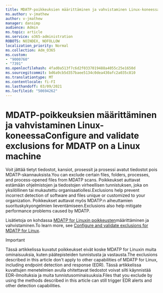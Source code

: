 ```yaml
---
title: MDATP-poikkeuksien määrittäminen ja vahvistaminen Linux-koneessa
ms.author: v-jmathew
author: v-jmathew
manager: dansimp
audience: Admin
ms.topic: article
ms.service: o365-administration
ROBOTS: NOINDEX, NOFOLLOW
localization_priority: Normal
ms.collection: Adm_O365
ms.custom:
- "9000760"
- "7391"
ms.openlocfilehash: 4fad0a513f7c6d2f0337019488a4055c25e1650d
ms.sourcegitcommit: bd6a9cb5d357baee5134c0dea430afc2a035c810
ms.translationtype: MT
ms.contentlocale: fi-FI
ms.lasthandoff: 03/09/2021
ms.locfileid: "50694262"
---
```

# <a name="configure-and-validate-exclusions-for-mdatp-on-a-linux-machine"></a><span data-ttu-id="31ed3-102">MDATP-poikkeuksien määrittäminen ja vahvistaminen Linux-koneessa</span><span class="sxs-lookup"><span data-stu-id="31ed3-102">Configure and validate exclusions for MDATP on a Linux machine</span></span>

<span data-ttu-id="31ed3-103">Voit jättää tietyt tiedostot, kansiot, prosessit ja prosessi avatut tiedostot pois MDATP-skannauksista.</span><span class="sxs-lookup"><span data-stu-id="31ed3-103">You can exclude certain files, folders, processes, and process-opened files from MDATP scans.</span></span> <span data-ttu-id="31ed3-104">Poikkeukset auttavat estämään ohjelmistojen ja tiedostojen virheellisen tunnistuksen, joka on yksilöllinen tai mukautettu organisaatiollesi.</span><span class="sxs-lookup"><span data-stu-id="31ed3-104">Exclusions help prevent incorrect detection of software and files unique or customized to your organization.</span></span> <span data-ttu-id="31ed3-105">Poikkeukset auttavat myös MDATP:n aiheuttamien suorituskykyongelmien lieventämiseen.</span><span class="sxs-lookup"><span data-stu-id="31ed3-105">Exclusions also help mitigate performance problems caused by MDATP.</span></span>

<span data-ttu-id="31ed3-106">Lisätietoja on kohdassa [MDATP for Linuxin poikkeusten](https://go.microsoft.com/fwlink/?linkid=2144517)määrittäminen ja vahvistaminen.</span><span class="sxs-lookup"><span data-stu-id="31ed3-106">To learn more, see [Configure and validate exclusions for MDATP for Linux](https://go.microsoft.com/fwlink/?linkid=2144517).</span></span>

> [!IMPORTANT]
> <span data-ttu-id="31ed3-107">Tässä artikkelissa kuvatut poikkeukset eivät koske MDATP for Linuxin muita ominaisuuksia, kuten päätepisteiden tunnistusta ja vastausta.</span><span class="sxs-lookup"><span data-stu-id="31ed3-107">The exclusions described in this article don't apply to other capabilities of MDATP for Linux, including endpoint detection and response (EDR).</span></span> <span data-ttu-id="31ed3-108">Tässä artikkelissa kuvattujen menetelmien avulla ohitettavat tiedostot voivat silti käynnistää EDR-ilmoituksia ja muita tunnistusominaisuuksia.</span><span class="sxs-lookup"><span data-stu-id="31ed3-108">Files that you exclude by using the methods described in this article can still trigger EDR alerts and other detection capabilities.</span></span>
